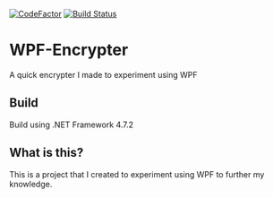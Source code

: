 [![CodeFactor](https://www.codefactor.io/repository/github/spookywooky3/wpf-encrypter/badge)](https://img.shields.io/codefactor/grade/github/spookywooky3/wpf-encrypter) [![Build Status](https://travis-ci.org/Spookywooky3/WPF-Encrypter.svg?branch=master)](travishttps://img.shields.io/travis/spookywooky3/wpf-encrypter)
# WPF-Encrypter
A quick encrypter I made to experiment using WPF
## Build
Build using .NET Framework 4.7.2
## What is this?
This is a project that I created to experiment using WPF to further my knowledge.
